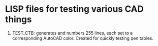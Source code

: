 # LISP files for testing various CAD things
1. TEST_CTB: generates and numbers 255 lines, each set to a corresponding AutoCAD color. Created for quickly testing pen tables.

